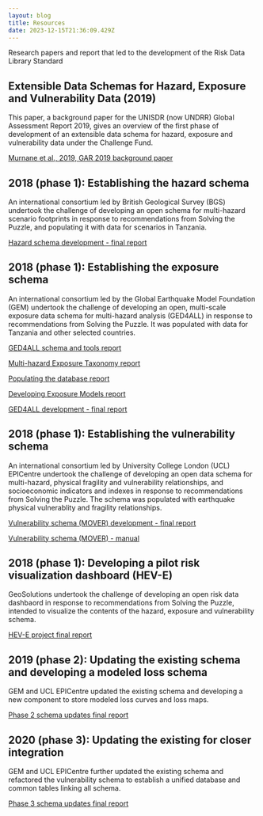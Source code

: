 ```yaml
---
layout: blog
title: Resources
date: 2023-12-15T21:36:09.429Z
---
```

Research papers and report that led to the development of the Risk Data Library Standard

## Extensible Data Schemas for Hazard, Exposure and Vulnerability Data (2019)

This paper, a background paper for the UNISDR (now UNDRR) Global Assessment Report 2019, gives an overview of the first phase of development of an extensible data schema for hazard, exposure and vulnerability data under the Challenge Fund.

[Murnane et al., 2019, GAR 2019 background paper](http://riskdatalibrary.org/assets/docs/communityReports/Murnane_etal_2019_ExtensibleSchema_GAR19background.pdf)

## 2018 (phase 1): Establishing the hazard schema

An international consortium led by British Geological Survey (BGS) undertook the challenge of developing an open schema for multi-hazard scenario footprints in response to recommendations from Solving the Puzzle, and populating it with data for scenarios in Tanzania.

[Hazard schema development - final report](http://riskdatalibrary.org/assets/docs/technicalReports/challengefund_phase1_hazardSchemaDevelopment.pdf)

## 2018 (phase 1): Establishing the exposure schema

An international consortium led by the Global Earthquake Model Foundation (GEM) undertook the challenge of developing an open, multi-scale exposure data schema for multi-hazard analysis (GED4ALL) in response to recommendations from Solving the Puzzle. It was populated with data for Tanzania and other selected countries.

[GED4ALL schema and tools report](http://riskdatalibrary.org/assets/docs/challengefund_phase1_exposureSchemaDevelopment_D1%20-%20Exposure%20Data%20Schema%20and%20Tools.pdf)

[Multi-hazard Exposure Taxonomy report](http://riskdatalibrary.org/assets/docs/challengefund_phase1_exposureSchemaDevelopment_D2%20-%20Multi-hazard%20Exposure%20Taxonomy.pdf)

[Populating the database report](http://riskdatalibrary.org/assets/docs/challengefund_phase1_exposureSchemaDevelopment_D3%20-%20Populating%20GED4ALL%20with%20Existing%20Databases.pdf)

[Developing Exposure Models report](https://drive.google.com/file/d/1MLLlmrurAs2lXFcYMsFJRHzk1erjoEWg/view?usp=sharing)

[GED4ALL development - final report](http://riskdatalibrary.org/assets/docs/challengefund_phase1_exposureSchemaDevelopment_D5%20-%20Final%20report.pdf)

## 2018 (phase 1): Establishing the vulnerability schema

An international consortium led by University College London (UCL) EPICentre undertook the challenge of developing an open data schema for multi-hazard, physical fragility and vulnerability relationships, and socioeconomic indicators and indexes in response to recommendations from Solving the Puzzle. The schema was populated with earthquake physical vulnerablity and fragility relationships.

[Vulnerability schema (MOVER) development - final report](http://riskdatalibrary.org/assets/docs/challengefund_phase1_vulnerabilitySchemaDevelopment_MOVER%20Physical%20and%20Social%20vulnerability%20data%20schemas.pdf)

[Vulnerability schema (MOVER) - manual](http://riskdatalibrary.org/assets/docs/challengefund_phase1_vulnerabilitySchemaDevelopment_moverManual.pdf)

## 2018 (phase 1): Developing a pilot risk visualization dashboard (HEV-E)

GeoSolutions undertook the challenge of developing an open risk data dashbaord in response to recommendations from Solving the Puzzle, intended to visualize the contents of the hazard, exposure and vulnerability schema.

[HEV-E project final report](http://riskdatalibrary.org/assets/docs/challengefund_phase1_HEV-E%20Final%20Report.pdf)

## 2019 (phase 2): Updating the existing schema and developing a modeled loss schema

GEM and UCL EPICentre updated the existing schema and developing a new component to store modeled loss curves and loss maps.

[Phase 2 schema updates final report](http://riskdatalibrary.org/assets/docs/challengefund_phase2_schemaUpdates%20Final%20report.pdf)

## 2020 (phase 3): Updating the existing for closer integration

GEM and UCL EPICentre further updated the existing schema and refactored the vulnerability schema to establish a unified database and common tables linking all schema.

[Phase 3 schema updates final report](http://riskdatalibrary.org/assets/docs/challengefund_phase3_schemaUpdates%20Final%20report.pdf)